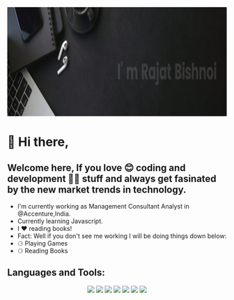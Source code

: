 <img src="https://github.com/therajatbishnoi/therajatbishnoi/raw/main/Github-Banner-video-gif.gif" width="1400" height="250" />

#  👋 Hi there,
## Welcome here, If you love 😊 coding and development 👨‍💻 stuff and always get fasinated by the new market trends in technology.


- I'm currently working as Management Consultant Analyst in @Accenture,India.
- Currently learning Javascript.
- I ❤️ reading books!
- Fact: Well if you don't see me working I will be doing things down below:
- ⚆ Playing Games
- ⚆ Reading Books

## Languages and Tools:
<p align="center">
<img src="https://img.shields.io/badge/VS%20Code-007ACC.svg?&style=for-the-badge&logo=visual-studio-code&logoColor=white" height="25"/>
<img src="https://img.shields.io/badge/-Git-black?&style=for-the-badge&logo=git" height="25"/>
<img src="https://img.shields.io/badge/java-%23ED8B00.svg?style=for-the-badge&logo=java&logoColor=white" height="25"/>
<img src="https://img.shields.io/badge/-HTML5-E34F26?&style=for-the-badge&logo=html5&logoColor=white" height="25"/>
<img src="https://img.shields.io/badge/-CSS3-1572B6?&style=for-the-badge&logo=css3" height="25"/>
<img src="https://img.shields.io/badge/c++-%2300599C.svg?style=for-the-badge&logo=c%2B%2B&logoColor=white" height="25"/>
<img src="https://img.shields.io/badge/Adobe%20Premiere%20Pro-9999FF.svg?style=for-the-badge&logo=Adobe%20Premiere%20Pro&logoColor=white" height="25"/>
</p>
